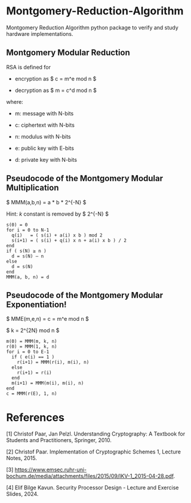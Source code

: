 # Montgomery-Reduction-Algorithm
Montgomery Reduction Algorithm python package to verify and study hardware implementations.

## Montgomery Modular Reduction

RSA is defined for

 - encryption as $ c = m^e mod n $

 - decryption as $ m = c^d mod n $

where:

 - m: message with N-bits

 - c: ciphertext with N-bits

 - n: modulus with N-bits

 - e: public key with E-bits

 - d: private key with N-bits

## Pseudocode of the Montgomery Modular Multiplication

$ MMM(a,b,n) = a * b * 2^{-N} $

Hint: $k$ constant is removed by $ 2^{-N} $

```
s(0) = 0
for i = 0 to N-1
  q(i)   = ( s(i) + a(i) x b ) mod 2
  s(i+1) = ( s(i) + q(i) x n + a(i) x b ) / 2
end
if ( s(N) ≥ n )
  d = s(N) – n
else
  d = s(N)
end
MMM(a, b, n) = d
```

## Pseudocode of the Montgomery Modular Exponentiation!

$ MME(m,e,n) = c = m^e mod n $

$ k = 2^{2N} mod n $

```
m(0) = MMM(m, k, n)
r(0) = MMM(1, k, n)
for i = 0 to E-1
  if ( e(i) == 1 )
    r(i+1) = MMM(r(i), m(i), n)
  else
    r(i+1) = r(i)
  end
  m(i+1) = MMM(m(i), m(i), n)
end
c = MMM(r(E), 1, n)
```

# References

[1] Christof Paar, Jan Pelzl. Understanding Cryptography: A Textbook for Students and Practitioners, Springer, 2010.

[2] Christof Paar. Implementation of Cryptographic Schemes 1, Lecture Notes, 2015.

[3] https://www.emsec.ruhr-uni-bochum.de/media/attachments/files/2015/09/IKV-1_2015-04-28.pdf.

[4] Elif Bilge Kavun. Security Processor Design - Lecture and Exercise Slides, 2024.
